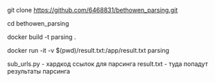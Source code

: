 git clone https://github.com/6468831/bethowen_parsing.git

cd bethowen_parsing

docker build -t parsing .

docker run -it -v $(pwd)/result.txt:/app/result.txt parsing


sub_urls.py - хардкод ссылок для парсинга
result.txt - туда попадут результаты парсинга